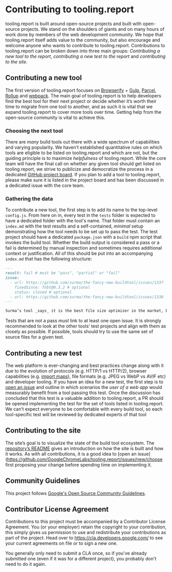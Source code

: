 # Contributing to tooling.report

tooling.report is built around open-source projects and built with open-source projects. We stand on the shoulders of giants and on many hours of work done by members of the web development community. We hope that tooling.report itself adds value to the community, but also encourage and welcome anyone who wants to contribute to tooling.report. Contributions to tooling.report can be broken down into three main groups: _Contributing a new tool to the report_, _contributing a new test to the report_ and _contributing to the site_.

## Contributing a new tool

The first version of tooling.report focuses on [Browserify](http://browserify.org/) + [Gulp](https://gulpjs.com/), [Parcel](https://parceljs.org/), [Rollup](https://rollupjs.org/) and [webpack](https://webpack.js.org/). The main goal of tooling.report is to help developers find the best tool for their next project or decide whether it’s worth their time to migrate from one tool to another, and as such it is vital that we expand tooling.report to cover more tools over time. Getting help from the open-source community is vital to achieve this.

### Choosing the next tool

There are _many_ build tools out there with a wide spectrum of capabilities and varying popularity. We haven’t established quantitative rules on which tools are eligible to be listed on tooling.report and which are not, but the guiding principle is to maximize _helpfulness_ of tooling.report. While the core team will have the final call on whether any given tool should get listed on tooling.report, we strive to publicize and democratize the process in a dedicated [GitHub project board](https://github.com/GoogleChromeLabs/tooling.report/projects/2). If you plan to add a tool to tooling.report, please make sure it is listed in the project board and has been discussed in a dedicated issue with the core team.

### Gathering the data

To contribute a new tool, the first step is to add its name to the top-level `config.js`. From here on in, every test in the `tests` folder is expected to have a dedicated folder with the tool's name. That folder must contain an `index.md` with the test results and a self-contained, _minimal_ setup demonstrating how the tool needs to be set up to pass the test. The test project should have a dedicated `package.json` with a `build` npm script that invokes the build tool. Whether the build output is considered a pass or a fail is determined by manual inspection and sometimes requires additional context or justification. All of this should be put into an accompanying `index.md` that has the following structure:

```markdown
---
result: fail # must be "pass", "partial" or "fail"
issue:
  - url: https://github.com/surma/the-fancy-new-buildtool/issues/1337
    fixedSince: fnbt@0.3.2 # optional
    status: closed # optional
  - url: https://github.com/surma/the-fancy-new-buildtool/issues/1338
---

Surma’s tool _says_ it is the best file size optimizer in the market, but it appends a self-aggrandizing comment banner to every file that repeatedly links to various HTTP203 video episodes, unnecessarily inflating file size.
```

Tests that are not a pass _must_ link to at least one open issue. It is strongly recommended to look at the other tools’ test projects and align with them as closely as possible. If possible, tools should try to use the same set of source files for a given test.

## Contributing a new test

The web platform is ever-changing and best practices change along with it due to the evolution of protocols (e.g. HTTP/1 vs HTTP/2), browser capabilities (e.g. [import maps](https://www.youtube.com/watch?v=yOcgGSCrn-c)), file formats (e.g. JPEG vs WebP vs AVIF etc) and developer tooling. If you have an idea for a new test, the first step is to [open an issue](https://github.com/GoogleChromeLabs/tooling.report/issues/new/choose) and outline in which scenarios the _user of a web app_ would measurably benefit from a tool passing this test. Once the discussion has concluded that this test is a valuable addition to tooling.report, a PR should be opened implementing the test for the set of tools listed in tooling.report. We can’t expect everyone to be comfortable with every build tool, so each tool-specific test will be reviewed by dedicated experts of that tool

## Contributing to the site

The site’s goal is to visualize the state of the build tool ecosystem. The [repository’s README](https://github.com/GoogleChromeLabs/tooling.report#readme) gives an introduction on how the site is built and how it works. As with all contributions, it is a good idea to [open an issue](https://github.com/GoogleChromeLabs/tooling.report/issues/new/choose first proposing your change before spending time on implementing it.

## Community Guidelines

This project follows [Google's Open Source Community
Guidelines](https://opensource.google.com/conduct/).

## Contributor License Agreement

Contributions to this project must be accompanied by a Contributor License
Agreement. You (or your employer) retain the copyright to your contribution,
this simply gives us permission to use and redistribute your contributions as
part of the project. Head over to <https://cla.developers.google.com/> to see
your current agreements on file or to sign a new one.

You generally only need to submit a CLA once, so if you've already submitted one
(even if it was for a different project), you probably don't need to do it
again.

